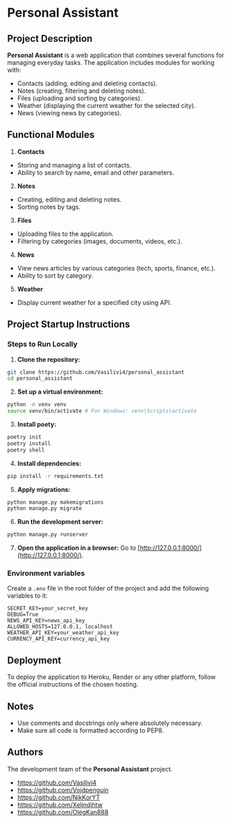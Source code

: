 # Personal Assistant

## Project Description

**Personal Assistant** is a web application that combines several functions for managing everyday tasks. The application includes modules for working with:
- Contacts (adding, editing and deleting contacts).
- Notes (creating, filtering and deleting notes).
- Files (uploading and sorting by categories).
- Weather (displaying the current weather for the selected city).
- News (viewing news by categories).

## Functional Modules

1. **Contacts**
- Storing and managing a list of contacts.
- Ability to search by name, email and other parameters.

2. **Notes**
- Creating, editing and deleting notes.
- Sorting notes by tags.

3. **Files**
- Uploading files to the application.
- Filtering by categories (images, documents, videos, etc.).

4. **News**
- View news articles by various categories (tech, sports, finance, etc.).
- Ability to sort by category.

5. **Weather**
- Display current weather for a specified city using API.

## Project Startup Instructions

### Steps to Run Locally

1. **Clone the repository:**
```bash
git clone https://github.com/Vasilivi4/personal_assistant
cd personal_assistant
```

2. **Set up a virtual environment:**
```bash
python -m venv venv
source venv/bin/activate # For Windows: venv\Scripts\activate
```
3. **Install poety:**
```bash
poetry init
poetry install
poetry shell
```

4. **Install dependencies:**
```bash
pip install -r requirements.txt
```

5. **Apply migrations:**
```bash
python manage.py makemigrations
python manage.py migrate
```

6. **Run the development server:**
```bash
python manage.py runserver
```

7. **Open the application in a browser:**
Go to [http://127.0.0.1:8000/](http://127.0.0.1:8000/).

### Environment variables

Create a `.env` file in the root folder of the project and add the following variables to it:
```env
SECRET_KEY=your_secret_key
DEBUG=True
NEWS_API_KEY=news_api_key
ALLOWED_HOSTS=127.0.0.1, localhost
WEATHER_API_KEY=your_weather_api_key
CURRENCY_API_KEY=currency_api_key
```

## Deployment

To deploy the application to Heroku, Render or any other platform, follow the official instructions of the chosen hosting.

## Notes
- Use comments and docstrings only where absolutely necessary.
- Make sure all code is formatted according to PEP8.

## Authors
The development team of the **Personal Assistant** project.
- https://github.com/Vasilivi4
- https://github.com/Vojdpenguin
- https://github.com/NikKorYT
- https://github.com/Xeljndjhtw
- https://github.com/OlegKan888